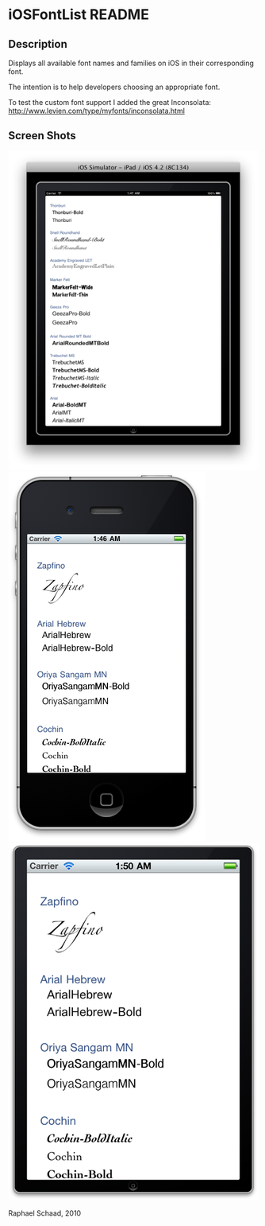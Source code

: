 iOSFontList README
==================

Description
-----------
Displays all available font names and families on iOS in their corresponding font.

The intention is to help developers choosing an appropriate font.

To test the custom font support I added the great Inconsolata: http://www.levien.com/type/myfonts/inconsolata.html

Screen Shots
------------
![Screen Shot iPad](Misc/ScreenShotPad.png)
![Screen Shot iPhone](Misc/ScreenShotPhone.png)
![Screen Shot iPhone Retina](Misc/ScreenShotPhoneRetina.png)


Raphael Schaad, 2010
